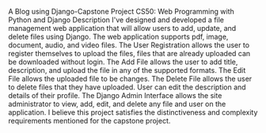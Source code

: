 A Blog using Django-Capstone Project CS50: Web Programming with Python and Django
Description
I've designed and developed a file management web application that will allow users to add, update, and delete files using Django. The web application supports pdf, image, document, audio, and video files. The User Registration allows the user to register themselves to upload the files, files that are already uploaded can be downloaded without login. The Add File allows the user to add title, description, and upload the file in any of the supported formats. The Edit File allows the uploaded file to be changes. The Delete File allows the user to delete files that they have uploaded. User can edit the description and details of their profile. The Django Admin Interface allows the site administrator to view, add, edit, and delete any file and user on the application. I believe this project satisfies the distinctiveness and complexity requirements mentioned for the capstone project.
